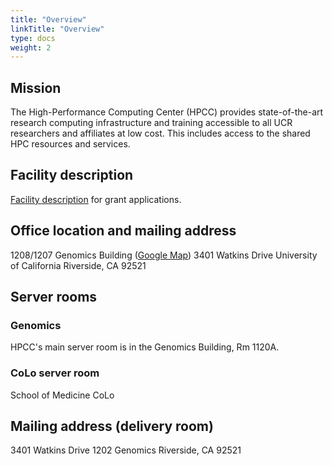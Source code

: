 ```yaml
---
title: "Overview"
linkTitle: "Overview"
type: docs
weight: 2
---
```


## Mission

The High-Performance Computing Center (HPCC) provides state-of-the-art research computing
infrastructure and training accessible to all UCR researchers and affiliates at low cost. This
includes access to the shared HPC resources and services. 

## Facility description

[Facility description](https://goo.gl/43eOwQ) for grant applications.


## Office location and mailing address

1208/1207 Genomics Building ([Google Map](https://goo.gl/OVKyxv))
3401 Watkins Drive
University of California
Riverside, CA 92521

## Server rooms

### Genomics

HPCC's main server room is in the Genomics Building, Rm 1120A.

### CoLo server room

School of Medicine CoLo


## Mailing address (delivery room)

3401 Watkins Drive
1202 Genomics
Riverside, CA 92521

